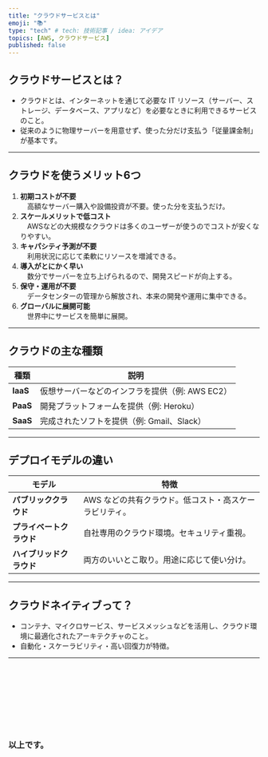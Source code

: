 ```yaml
---
title: "クラウドサービスとは"
emoji: "📚"
type: "tech" # tech: 技術記事 / idea: アイデア
topics: [AWS, クラウドサービス]
published: false
---
```


## クラウドサービスとは？

- クラウドとは、インターネットを通じて必要な IT リソース（サーバー、ストレージ、データベース、アプリなど）を必要なときに利用できるサービスのこと。  
- 従来のように物理サーバーを用意せず、使った分だけ支払う「従量課金制」が基本です。

---

## クラウドを使うメリット6つ

1. **初期コストが不要**  
　高額なサーバー購入や設備投資が不要。使った分を支払うだけ。
2. **スケールメリットで低コスト**  
　AWSなどの大規模なクラウドは多くのユーザーが使うのでコストが安くなりやすい。
3. **キャパシティ予測が不要**  
　利用状況に応じて柔軟にリソースを増減できる。
4. **導入がとにかく早い**  
　数分でサーバーを立ち上げられるので、開発スピードが向上する。
5. **保守・運用が不要**  
　データセンターの管理から解放され、本来の開発や運用に集中できる。
6. **グローバルに展開可能**  
　世界中にサービスを簡単に展開。

---

## クラウドの主な種類

| 種類 | 説明 |
|------|------|
| **IaaS** | 仮想サーバーなどのインフラを提供（例: AWS EC2） |
| **PaaS** | 開発プラットフォームを提供（例: Heroku） |
| **SaaS** | 完成されたソフトを提供（例: Gmail、Slack） |

---

## デプロイモデルの違い

| モデル | 特徴 |
|--------|------|
| **パブリッククラウド** | AWS などの共有クラウド。低コスト・高スケーラビリティ。 |
| **プライベートクラウド** | 自社専用のクラウド環境。セキュリティ重視。 |
| **ハイブリッドクラウド** | 両方のいいとこ取り。用途に応じて使い分け。 |

---

## クラウドネイティブって？

- コンテナ、マイクロサービス、サービスメッシュなどを活用し、クラウド環境に最適化されたアーキテクチャのこと。  
- 自動化・スケーラビリティ・高い回復力が特徴。

---


<br>
<br>
<br>

# 



<br>
<br>


### 以上です。

<br>
<br>
<br>